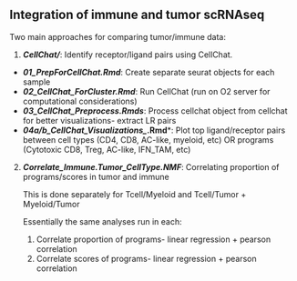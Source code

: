 ## Integration of immune and tumor scRNAseq

Two main approaches for comparing tumor/immune data:

1. ***CellChat/***: Identify receptor/ligand pairs using CellChat.
- ***01_PrepForCellChat.Rmd***: Create separate seurat objects for each sample
- ***02_CellChat_ForCluster.Rmd***: Run CellChat (run on O2 server for computational considerations)
- ***03_CellChat_Preprocess.Rmds***: Process cellchat object from cellchat for better visualizations- extract LR pairs
- ***04a/b_CellChat_Visualizations_*.Rmd***: Plot top ligand/receptor pairs between cell types (CD4, CD8, AC-like, myeloid, etc) OR programs (Cytotoxic CD8, Treg, AC-like, IFN_TAM, etc)

2. ***Correlate_Immune.Tumor_CellType.NMF***: Correlating proportion of programs/scores in tumor and immune

	This is done separately for Tcell/Myeloid and Tcell/Tumor + Myeloid/Tumor

	Essentially the same analyses run in each:
	1. Correlate proportion of programs- linear regression + pearson correlation
	2. Correlate scores of programs- linear regression + pearson correlation

